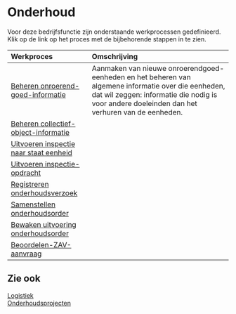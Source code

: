 # Onderhoud

Voor deze bedrijfsfunctie zijn onderstaande werkprocessen gedefinieerd. Klik op de link op het proces met de bijbehorende stappen in te zien.

Werkproces | Omschrijving
:--- | :---
[Beheren onroerend-goed-informatie](beheren-onroerend-goed-informatie/) | Aanmaken van nieuwe onroerendgoed-eenheden en het beheren van algemene informatie over die eenheden, dat wil zeggen: informatie die nodig is voor andere doeleinden dan het verhuren van de eenheden.
[Beheren collectief-object-informatie](beheren-collectief-object-informatie/) | 
[Uitvoeren inspectie naar staat eenheid](uitvoeren-inspectie-naar-staat-eenheid/) | 
[Uitvoeren inspectie-opdracht](uitvoeren-inspectie-opdracht/) | 
[Registreren onderhoudsverzoek](registreren-onderhoudsverzoek/) | 
[Samenstellen onderhoudsorder](samenstellen-onderhoudsorder/) | 
[Bewaken uitvoering onderhoudsorder](bewaken-uitvoering-onderhoudsorder/) | 
[Beoordelen-ZAV-aanvraag](beoordelen-zav-aanvraag/) | 

## Zie ook

[Logistiek](../logistiek/)  
[Onderhoudsprojecten](../onderhoudsprojecten/)
